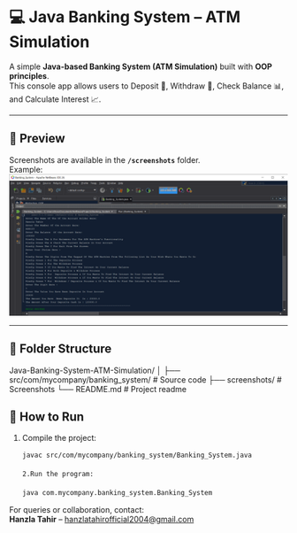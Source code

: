 # 💻 Java Banking System – ATM Simulation  

A simple **Java-based Banking System (ATM Simulation)** built with **OOP principles**.  
This console app allows users to Deposit 🏦, Withdraw 💸, Check Balance 📊, and Calculate Interest 📈.  

---

## 📸 Preview
Screenshots are available in the **`/screenshots`** folder.  
Example:  
![ATM Menu](screenshots/home.png)  

---

## 📂 Folder Structure  

Java-Banking-System-ATM-Simulation/
│
├── src/com/mycompany/banking_system/ # Source code
├── screenshots/ # Screenshots
└── README.md # Project readme
## 🚀 How to Run  

1. Compile the project:  
   ```bash
   javac src/com/mycompany/banking_system/Banking_System.java

   2.Run the program:

   java com.mycompany.banking_system.Banking_System
   

For queries or collaboration, contact:  
**Hanzla Tahir** – hanzlatahirofficial2004@gmail.com  



